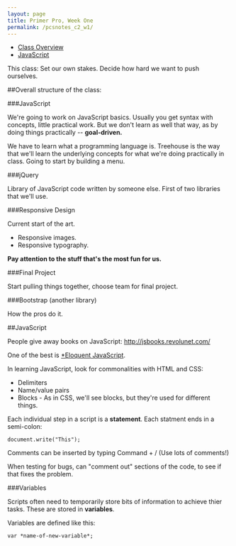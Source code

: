 ```yaml
---
layout: page
title: Primer Pro, Week One
permalink: /pcsnotes_c2_w1/
---
```


* [Class Overview](#classOverview)
* [JavaScript](#JavaScript)

This class: Set our own stakes. Decide how hard we want to push ourselves.

<a name="classOverview"></a>
##Overall structure of the class:

###JavaScript

We're going to work on JavaScript basics. Usually you get syntax with concepts, little practical work. But we don't learn as well that way, as by doing things practically -- **goal-driven.**

We have to learn what a programming language is. Treehouse is the way that we'll learn the underlying concepts for what we're doing practically in class.  Going to start by building a menu.

###jQuery

Library of JavaScript code written by someone else. First of two libraries that we'll use.

###Responsive Design

Current start of the art.

* Responsive images.
* Responsive typography.

**Pay attention to the stuff that's the most fun for us.**

###Final Project

Start pulling things together, choose team for final project.

###Bootstrap (another library)

How the pros do it.

<a name="JavaScript"></a>
##JavaScript

People give away books on JavaScript: <a href="http://jsbooks.revolunet.com/" target="_blank">http://jsbooks.revolunet.com/</a>

One of the best is <a href="http://eloquentjavascript.net/">*Eloquent JavaScript</a>.

In learning JavaScript, look for commonalities with HTML and CSS:

* Delimiters
* Name/value pairs
* Blocks - As in CSS, we'll see blocks, but they're used for different things.

Each individual step in a script is a **statement**. Each statment ends in a semi-colon:

```
document.write("This");
```

Comments can be inserted by typing Command + /
(Use lots of comments!)

When testing for bugs, can "comment out" sections of the code, to see if that fixes the problem.

###Variables

Scripts often need to temporarily store bits of information to achieve thier tasks. These are stored in **variables**.

Variables are defined like this:
```
var *name-of-new-variable*;
```
